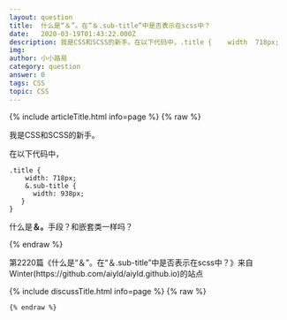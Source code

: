 ```yaml
---
layout: question
title:  什么是“＆”。在“＆.sub-title”中是否表示在scss中？
date:   2020-03-19T01:43:22.000Z
description: 我是CSS和SCSS的新手。在以下代码中，.title {    width  718px;    &.sub-title {      w...
img: 
author: 小小路易
category: question
answer: 0
tags: CSS
topic: CSS
---
```

<div class="article-root">
  <div class="article">
    {% include articleTitle.html info=page %}
    {% raw %}
    <div class="article-content"><p><font style="vertical-align: inherit;"><font style="vertical-align: inherit;">我是CSS和SCSS的新手。</font></font></p>

<p><font style="vertical-align: inherit;"><font style="vertical-align: inherit;">在以下代码中，</font></font></p>

<pre><code>.title {<font></font>
    width: 718px;<font></font>
    &amp;.sub-title {<font></font>
      width: 938px;<font></font>
   }<font></font>
}<font></font>
</code></pre>

<p><font style="vertical-align: inherit;"><font style="vertical-align: inherit;">什么是</font></font><strong><font style="vertical-align: inherit;"><font style="vertical-align: inherit;">＆。</font></font></strong><font style="vertical-align: inherit;"><font style="vertical-align: inherit;">手段？</font><font style="vertical-align: inherit;">和嵌套类一样吗？</font></font></p></div>
    {% endraw %}
  </div>
  <p class="winter_mark">第2220篇《什么是“＆”。在“＆.sub-title”中是否表示在scss中？》来自Winter(https://github.com/aiyld/aiyld.github.io)的站点</p>
  <div class="discuss-wrapper">
    {% include discussTitle.html info=page %}
    {% raw %}
    
    {% endraw %}
  </div>
<div>

